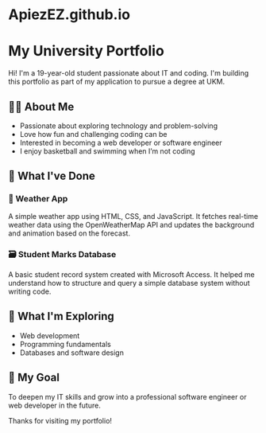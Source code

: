 # ApiezEZ.github.io
# My University Portfolio

Hi! I'm a 19-year-old student passionate about IT and coding. I'm building this portfolio as part of my application to pursue a degree at UKM.

## 👨‍💻 About Me

- Passionate about exploring technology and problem-solving  
- Love how fun and challenging coding can be  
- Interested in becoming a web developer or software engineer  
- I enjoy basketball and swimming when I’m not coding

## 🧠 What I've Done

### 📱 Weather App
A simple weather app using HTML, CSS, and JavaScript. It fetches real-time weather data using the OpenWeatherMap API and updates the background and animation based on the forecast.

### 🗃️ Student Marks Database
A basic student record system created with Microsoft Access. It helped me understand how to structure and query a simple database system without writing code.

## 🔭 What I'm Exploring

- Web development  
- Programming fundamentals  
- Databases and software design  

## 🎯 My Goal

To deepen my IT skills and grow into a professional software engineer or web developer in the future.

Thanks for visiting my portfolio!
